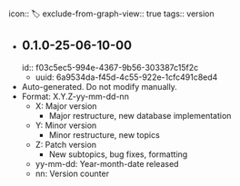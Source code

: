 icon:: 🏷️
exclude-from-graph-view:: true
tags:: version

- ## 0.1.0-25-06-10-00
  id:: f03c5ec5-994e-4367-9b56-303387c15f2c
	- uuid: 6a9534da-f45d-4c55-922e-1cfc491c8ed4
- Auto-generated. Do not modify manually.
- Format: X.Y.Z-yy-mm-dd-nn
	- X: Major version
		- Major restructure, new database implementation
	- Y: Minor version
		- Minor restructure, new topics
	- Z: Patch version
		- New subtopics, bug fixes, formatting
	- yy-mm-dd: Year-month-date released
	- nn: Version counter